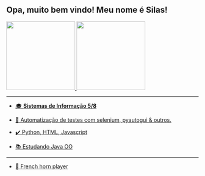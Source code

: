 ## Opa, muito bem vindo! Meu nome é Silas!

<div>
<a href="https://github.com/SilasPDJ">
<img height="180em" src="https://github-readme-stats.vercel.app/api/top-langs/?username=SilasPDJ&layout=compact&langs_count=7&theme=dracula"/>
<img height="180em" src="https://github-readme-stats.vercel.app/api?username=SilasPDJ&show_icons=true&theme=dracula&include_all_commits=true&count_private=true"/>
</div>
  
  <!---
- 🔭 I’m currently working on ...
- 🌱 I’m currently learning ...
- 👯 I’m looking to collaborate on ...
- 🤔 I’m looking for help with ...
- 💬 Ask me about ...
- 📫 How to reach me: ...
- 😄 Pronouns: ...
- ⚡ Fun fact: ...
https://github-emoji-picker.vercel.app/
-->
---
- 🎓 **Sistemas de Informação 5/8** 
- 🤖 Automatização de testes com selenium, pyautogui & outros. 
- ✔️ Python, HTML, Javascript
  
- 📚 Estudando Java OO
  
---  
- 📯 French horn player
